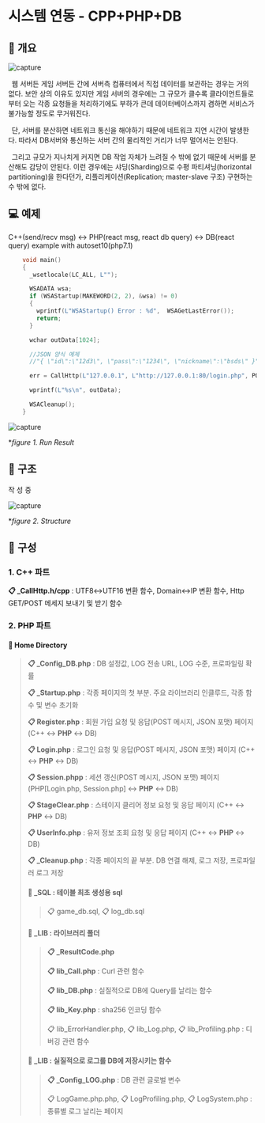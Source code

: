 # 시스템 연동 - CPP+PHP+DB
## 📢 개요

 ![capture](https://github.com/kbm0996/-SystemLink-CPPxPHPxDB/blob/master/jpg/figure0.png)

 웹 서버든 게임 서버든 간에 서버측 컴퓨터에서 직접 데이터를 보관하는 경우는 거의 없다. 보안 상의 이유도 있지만 게임 서버의 경우에는 그 규모가 클수록 클라이언트들로부터 오는 각종 요청들을 처리하기에도 부하가 큰데 데이터베이스까지 겸하면 서비스가 불가능할 정도로 무거워진다.
 
 단, 서버를 분산하면 네트워크 통신을 해야하기 때문에 네트워크 지연 시간이 발생한다. 따라서 DB서버와 통신하는 서버 간의 물리적인 거리가 너무 멀어서는 안된다.

 그리고 규모가 지나치게 커지면 DB 작업 자체가 느려질 수 밖에 없기 때문에 서버를 분산해도 감당이 안된다. 이런 경우에는 샤딩(Sharding)으로 수평 파티셔닝(horizontal partitioning)을 한다던가, 리플리케이션(Replication; master-slave 구조) 구현하는 수 밖에 없다.  
 
## 💻 예제
 C++(send/recv msg) ↔ PHP(react msg, react db query) ↔ DB(react query) example with autoset10(php7.1)


```cpp
    void main()
    {
      _wsetlocale(LC_ALL, L"");

      WSADATA wsa;
      if (WSAStartup(MAKEWORD(2, 2), &wsa) != 0)
      {
        wprintf(L"WSAStartup() Error : %d",  WSAGetLastError());
        return;
      }

      wchar outData[1024];

      //JSON 양식 예제
      //"{ \"id\":\"12d3\", \"pass\":\"1234\", \"nickname\":\"bsds\" }"

      err = CallHttp(L"127.0.0.1", L"http://127.0.0.1:80/login.php", POST, "{\"id\": \"gmf\",\"password\" : \"사용패스워2d드\"}", outData, sizeof(outData));

      wprintf(L"%s\n", outData);

      WSACleanup();
    }
```


  ![capture](https://github.com/kbm0996/-SystemLink-CPPxPHPxDB/blob/master/jpg/figure1.png)
  
  **figure 1. Run Result*


## 📐 구조

작 성 중

  ![capture](https://github.com/kbm0996/-SystemLink-CPPxPHPxDB/blob/master/jpg/figure2.png)
  
  **figure 2. Structure*
  
## 📑 구성

### 1. C++ 파트

**📋 _CallHttp.h/cpp** : UTF8↔UTF16 변환 함수, Domain↔IP 변환 함수, Http GET/POST 메세지 보내기 및 받기 함수

### 2. PHP 파트

#### 📂 Home Directory

> **📋 _Config_DB.php** : DB 설정값, LOG 전송 URL, LOG 수준, 프로파일링 확률 
>
> **📋 _Startup.php** : 각종 페이지의 첫 부분. 주요 라이브러리 인클루드, 각종 함수 및 변수 초기화
>
> **📋 Register.php** : 회원 가입 요청 및 응답(POST 메시지, JSON 포맷) 페이지 (C++ ↔ **PHP** ↔ DB) 
>
> **📋 Login.php** : 로그인 요청 및 응답(POST 메시지, JSON 포맷) 페이지 (C++ ↔ **PHP** ↔ DB) 
>
> **📋 Session.phpp** : 세션 갱신(POST 메시지, JSON 포맷) 페이지 (PHP\[Login.php, Session.php\] ↔ **PHP** ↔ DB)
>
> **📋 StageClear.php** : 스테이지 클리어 정보 요청 및 응답 페이지 (C++ ↔ **PHP** ↔ DB) 
>
> **📋 UserInfo.php** : 유저 정보 조회 요청 및 응답 페이지 (C++ ↔ **PHP** ↔ DB) 
>
> **📋 _Cleanup.php** : 각종 페이지의 끝 부분. DB 연결 해제, 로그 저장, 프로파일러 로그 저장
>
>#### 📂 _SQL : 테이블 최초 생성용 sql
>>
>> 📋 game_db.sql, 📋 log_db.sql
>>
>#### 📂 _LIB : 라이브러리 폴더
>>
>> **📋 _ResultCode.php**
>>
>> **📋 lib_Call.php** : Curl 관련 함수
>>
>> **📋 lib_DB.php** : 실질적으로 DB에 Query를 날리는 함수
>>
>> **📋 lib_Key.php** : sha256 인코딩 함수
>>
>> 📋 lib_ErrorHandler.php, 📋 lib_Log.php, 📋 lib_Profiling.php : 디버깅 관련 함수
>>
>#### 📂 _LIB : 실질적으로 로그를 DB에 저장시키는 함수
>>
>> **📋 _Config_LOG.php** : DB 관련 글로벌 변수
>>
>> 📋 LogGame.php.php, 📋 LogProfiling.php, 📋 LogSystem.php : 종류별 로그 날리는 페이지

